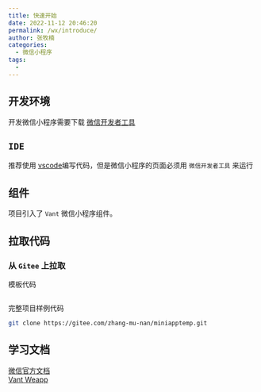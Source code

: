 ```yaml
---
title: 快速开始
date: 2022-11-12 20:46:20
permalink: /wx/introduce/
author: 张牧楠
categories: 
  - 微信小程序
tags: 
  - 
---
```


## 开发环境

开发微信小程序需要下载 [微信开发者工具](https://developers.weixin.qq.com/miniprogram/dev/devtools/download.html)

## `IDE`

推荐使用 [vscode](https://code.visualstudio.com/)编写代码，但是微信小程序的页面必须用 `微信开发者工具` 来运行

## 组件

项目引入了 `Vant` 微信小程序组件。

## 拉取代码

### 从 `Gitee` 上拉取

模板代码
```sh

```

完整项目样例代码
```sh
git clone https://gitee.com/zhang-mu-nan/miniapptemp.git
```

## 学习文档

[微信官方文档](https://developers.weixin.qq.com/miniprogram/dev/framework/)
<br/>
[Vant Weapp](https://vant-contrib.gitee.io/vant-weapp/#/home)
